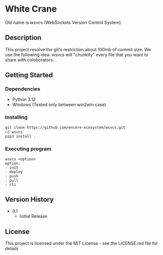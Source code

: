 # White Crane
Old name is wsvcs (WebSockets Version Control System)
  
## Description
This project resolve the git's restriction about 100mb of commit size. We use the following idea: wsvcs will "chunkify" every file that you want to share with coloborators.    

## Getting Started

### Dependencies
- Python 3.12
- Windows (Tested only between win2win case)

### Installing
```bash
git clone https://github.com/encore-ecosystem/wsvcs.git
cd wsvcs
pip3 install .
```
### Executing program
```
wsvcs <option>
option:
- init
- deploy
- push
- pull
- cli
```

## Version History
* 0.1
    * Initial Release

## License

This project is licensed under the MIT License - see the LICENSE.md file for details
